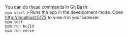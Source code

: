 You can do these commands in Git Bash:\
`npm start` > Runs the app in the development mode. Open [http://localhost:5173](http://localhost:5173) to view it in your browser.\
`npm test`\
`npm run build`\
`npm run serve`



